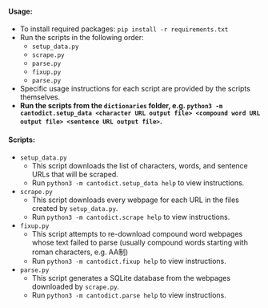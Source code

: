 #### Usage:
- To install required packages: `pip install -r requirements.txt`
- Run the scripts in the following order:
  - `setup_data.py`
  - `scrape.py`
  - `parse.py`
  - `fixup.py`
  - `parse.py`
- Specific usage instructions for each script are provided by the scripts themselves.
- **Run the scripts from the `dictionaries` folder, e.g. `python3 -m cantodict.setup_data <character URL output file> <compound word URL output file> <sentence URL output file>`.**

#### Scripts:
- `setup_data.py`
  - This script downloads the list of characters, words, and sentence URLs that will be scraped.
  - Run `python3 -m cantodict.setup_data help` to view instructions.
- `scrape.py`
  - This script downloads every webpage for each URL in the files created by `setup_data.py`.
  - Run `python3 -m cantodict.scrape help` to view instructions.
- `fixup.py`
  - This script attempts to re-download compound word webpages whose text failed to parse (usually compound words starting with roman characters, e.g. AA制)
  - Run `python3 -m cantodict.fixup help` to view instructions.
- `parse.py`
  - This script generates a SQLite database from the webpages downloaded by `scrape.py`.
  - Run `python3 -m cantodict.parse help` to view instructions.